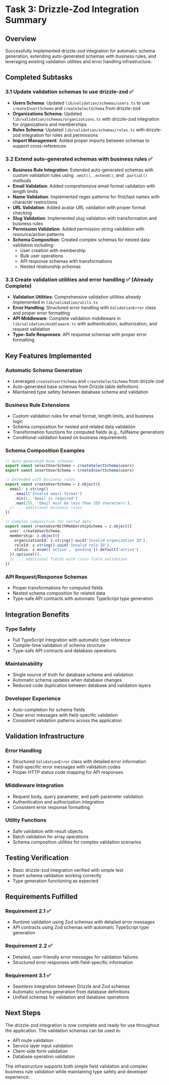 # Task 3: Drizzle-Zod Integration Summary

## Overview
Successfully implemented drizzle-zod integration for automatic schema generation, extending auto-generated schemas with business rules, and leveraging existing validation utilities and error handling infrastructure.

## Completed Subtasks

### 3.1 Update validation schemas to use drizzle-zod ✅
- **Users Schema**: Updated `lib/validation/schemas/users.ts` to use `createInsertSchema` and `createSelectSchema` from drizzle-zod
- **Organizations Schema**: Updated `lib/validation/schemas/organizations.ts` with drizzle-zod integration for organizations and memberships
- **Roles Schema**: Updated `lib/validation/schemas/roles.ts` with drizzle-zod integration for roles and permissions
- **Import Management**: Added proper imports between schemas to support cross-references

### 3.2 Extend auto-generated schemas with business rules ✅
- **Business Rule Integration**: Extended auto-generated schemas with custom validation rules using `.omit()`, `.extend()`, and `.partial()` methods
- **Email Validation**: Added comprehensive email format validation with length limits
- **Name Validation**: Implemented regex patterns for first/last names with character restrictions
- **URL Validation**: Added avatar URL validation with proper format checking
- **Slug Validation**: Implemented slug validation with transformation and business rules
- **Permission Validation**: Added permission string validation with resource/action patterns
- **Schema Composition**: Created complex schemas for nested data validation including:
  - User creation with membership
  - Bulk user operations
  - API response schemas with transformations
  - Nested relationship schemas

### 3.3 Create validation utilities and error handling ✅ (Already Complete)
- **Validation Utilities**: Comprehensive validation utilities already implemented in `lib/validation/utils.ts`
- **Error Handling**: Structured error handling with `ValidationError` class and proper error formatting
- **API Middleware**: Complete validation middleware in `lib/validation/middleware.ts` with authentication, authorization, and request validation
- **Type-Safe Responses**: API response schemas with proper error formatting

## Key Features Implemented

### Automatic Schema Generation
- Leveraged `createInsertSchema` and `createSelectSchema` from drizzle-zod
- Auto-generated base schemas from Drizzle table definitions
- Maintained type safety between database schema and validation

### Business Rule Extensions
- Custom validation rules for email format, length limits, and business logic
- Schema composition for nested and related data validation
- Transformation functions for computed fields (e.g., fullName generation)
- Conditional validation based on business requirements

### Schema Composition Examples
```typescript
// Auto-generated base schemas
export const selectUserSchema = createSelectSchema(users)
export const insertUserSchema = createInsertSchema(users)

// Extended with business rules
export const createUserSchema = z.object({
  email: z.string()
    .email('Invalid email format')
    .min(1, 'Email is required')
    .max(255, 'Email must be less than 255 characters'),
  // ... additional business rules
})

// Complex composition for nested data
export const createUserWithMembershipSchema = z.object({
  user: createUserSchema,
  membership: z.object({
    organizationId: z.string().uuid('Invalid organization ID'),
    roleId: z.string().uuid('Invalid role ID'),
    status: z.enum(['active', 'pending']).default('active')
  }).optional(),
  // ... additional fields with cross-field validation
})
```

### API Request/Response Schemas
- Proper transformations for computed fields
- Nested schema composition for related data
- Type-safe API contracts with automatic TypeScript type generation

## Integration Benefits

### Type Safety
- Full TypeScript integration with automatic type inference
- Compile-time validation of schema structure
- Type-safe API contracts and database operations

### Maintainability
- Single source of truth for database schema and validation
- Automatic schema updates when database changes
- Reduced code duplication between database and validation layers

### Developer Experience
- Auto-completion for schema fields
- Clear error messages with field-specific validation
- Consistent validation patterns across the application

## Validation Infrastructure

### Error Handling
- Structured `ValidationError` class with detailed error information
- Field-specific error messages with validation codes
- Proper HTTP status code mapping for API responses

### Middleware Integration
- Request body, query parameter, and path parameter validation
- Authentication and authorization integration
- Consistent error response formatting

### Utility Functions
- Safe validation with result objects
- Batch validation for array operations
- Schema composition utilities for complex validation scenarios

## Testing Verification
- Basic drizzle-zod integration verified with simple test
- Insert schema validation working correctly
- Type generation functioning as expected

## Requirements Fulfilled

### Requirement 2.1 ✅
- Runtime validation using Zod schemas with detailed error messages
- API contracts using Zod schemas with automatic TypeScript type generation

### Requirement 2.2 ✅
- Detailed, user-friendly error messages for validation failures
- Structured error responses with field-specific information

### Requirement 3.1 ✅
- Seamless integration between Drizzle and Zod schemas
- Automatic schema generation from database definitions
- Unified schemas for validation and database operations

## Next Steps
The drizzle-zod integration is now complete and ready for use throughout the application. The validation schemas can be used in:
- API route validation
- Service layer input validation
- Client-side form validation
- Database operation validation

The infrastructure supports both simple field validation and complex business rule validation while maintaining type safety and developer experience.